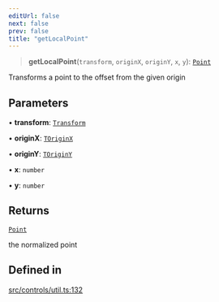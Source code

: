 ```yaml
---
editUrl: false
next: false
prev: false
title: "getLocalPoint"
---
```


> **getLocalPoint**(`transform`, `originX`, `originY`, `x`, `y`): [`Point`](/api/classes/point/)

Transforms a point to the offset from the given origin

## Parameters

• **transform**: [`Transform`](/api/type-aliases/transform/)

• **originX**: [`TOriginX`](/api/type-aliases/toriginx/)

• **originY**: [`TOriginY`](/api/type-aliases/toriginy/)

• **x**: `number`

• **y**: `number`

## Returns

[`Point`](/api/classes/point/)

the normalized point

## Defined in

[src/controls/util.ts:132](https://github.com/fabricjs/fabric.js/blob/8748628df7e9de00ba77413bfc3ad9e9fe9d4f30/src/controls/util.ts#L132)
